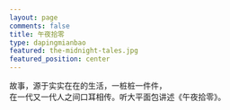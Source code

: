 ```yaml
---
layout: page
comments: false
title: 午夜拾零
type: dapingmianbao
featured: the-midnight-tales.jpg
featured_position: center
---
```


故事，源于实实在在的生活，一桩桩一件件，  
在一代又一代人之间口耳相传。听大平面包讲述《午夜拾零》。

<script>window.location = '/dapingmianbao/2019/04/19/wu-ye-shi-ling/'</script>